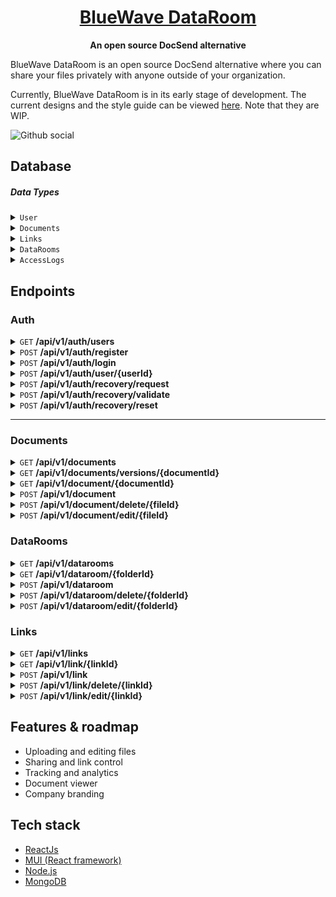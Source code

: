 <h1 align="center"><a href="https://bluewavelabs.ca" target="_blank">BlueWave DataRoom</a></h1>

<p align="center"><strong>An open source DocSend alternative</strong></p>

BlueWave DataRoom is an open source DocSend alternative where you can share your files privately with anyone outside of your organization. 

Currently, BlueWave DataRoom is in its early stage of development. The current designs and the style guide can be viewed [here](https://www.figma.com/design/GLFfhwOQeHmbcflgCTuMKA/File-Server?node-id=0-1&t=be2sQyhaO4ylDg6z-1). Note that they are WIP.

![Github social](https://github.com/user-attachments/assets/061eaa7d-0d56-4a32-8553-bbfb7fd9e0e3)

## Database


##### Data Types

<details>
<summary><code>User</code></summary>

| **Name**       | **Type**  | **Notes**                                                   |
| -------------- | --------- | ----------------------------------------------------------- |
| `userId`       | `string`  | **Primary Key**. Unique ID for each user                    |
| `firstName`    | `string`  | First name                                                  |
| `lastName`     | `string`  | Last name                                                   |
| `email`        | `string`  | **Unique**. User's email                                    |
| `profilePicUrl`| `string`  | URL to User's picture                                       |
| `isActive`     | `boolean` | Default: `true`                                             |
| `isVerified`   | `boolean` | Default: `false`                                            |
| `lastLogin`    | `Date`    | Timestamp of the last login                                 |
| `createdAt`    | `Date`    | **Not Null**. Timestamp when the user was created           |
| `updatedAt`    | `Date`    | **Not Null**. Timestamp when the user was last updated      |

</details>

<details>
<summary><code>Documents</code></summary>

| **Name**          | **Type**  | **Notes**                                                   |
| ----------------- | --------- | ----------------------------------------------------------- |
| `fileId`          | `string`  | **Primary Key**. Unique ID identifying the file             |
| `parentFileId`    | `string`  | **Foreign Key**. References `Documents.fileId`              |
| `fileName`        | `string`  | Name of the file                                            |
| `type`            | `string`  | File type / extension                                       |
| `fileDirectory`   | `string`  | Directory where the file is located                         |
| `fileSize`        | `int`     | Size of the file in bytes                                   |
| `mimeType`        | `string`  | MIME type of the file                                       |
| `createdBy`       | `string`  | **Foreign Key**. References `User.userId`                   |
| `createdAt`       | `Date`    | **Not Null**. Creation time                                 |
| `updatedAt`       | `Date`    | **Not Null**. Last update time                              |
| `updatedBy`       | `string`  | **Foreign Key**. References `User.userId`                   |
| `totalViews`      | `int`     | Total number of times the file was viewed                   |
| `uniqueViews`     | `int`     | Number of unique viewers of the file                        |

</details>

<details>
<summary><code>Links</code></summary>

| **Name**          | **Type**  | **Notes**                                                           |
| ----------------- | --------- | ------------------------------------------------------------------- |
| `linkId`          | `string`  | **Primary Key**. Unique ID for the link                             |
| `fileId`          | `string`  | **Foreign Key**. References `Documents.fileId`                      |
| `linkName`        | `string`  | Name of the link                                                    |
| `linkUrl`         | `string`  | URL of the link                                                     |
| `isPublic`        | `boolean` | Indicates if the link is public                                     |
| `emailRequired`   | `boolean` | Indicates if an email is required for download                      |
| `passwordRequired`| `boolean` | Indicates if a password is required to view and download the file   |
| `linkPassword`    | `string`  | Password reqired to view and download the file                      |
| `linkUrl`         | `string`  | URL of the link                                                     |
| `canExpire`       | `boolean` | Indicates if the link can expire                                    |
| `expirationTime`  | `Date`    | Expiration date of the link (nullable)                              |
| `updatedAt`       | `Date`    | **Not Null**. Last update time                                      |
| `createdAt`       | `Date`    | **Not Null**. Creation time                                         |
| `createdBy`       | `string`  | **Foreign Key**. References `User.userId`                           |

</details>

<details>
<summary><code>DataRooms</code></summary>

| **Name**          | **Type**  | **Notes**                                                   |
| ----------------- | --------- | ----------------------------------------------------------- |
| `folderId`        | `string`  | **Primary Key**. Unique ID for the folder                   |
| `folderName`      | `string`  | Name of the folder                                          |
| `folderLocation`  | `string`  | Location of the folder                                      |
| `updatedAt`       | `Date`    | **Not Null**. Last update time                              |
| `updatedBy`       | `string`  | **Foreign Key**. References `User.userId`                   |
| `createdAt`       | `Date`    | **Not Null**. Creation time                                 |
| `createdBy`       | `string`  | **Foreign Key**. References `User.userId`                   |

</details>

<details>
<summary><code>AccessLogs</code></summary>

| **Name**          | **Type**  | **Notes**                                                   |
| ----------------- | --------- | ----------------------------------------------------------- |
| `logId`           | `string`  | **Primary Key**. Unique ID for each access log              |
| `linkId`          | `string`  | **Foreign Key**. ID of the link accessed                    |
| `userId`          | `string`  | **Foreign Key**. ID of the user who accessed the link       |
| `accessTime`      | `Date`    | **Not Null**. Timestamp when the link was accessed          |
| `ipAddress`       | `string`  | IP address of the user who accessed the link                |

</details>

## Endpoints

### Auth

<details>
<summary id='#get-all-users-id'><code>GET</code> <b>/api/v1/auth/users</b></summary>

###### Method/Headers

> | Method/Headers | Value            |
> | -------------- | ---------------- |
> | Method         | GET              |
> | content-type   | application/json |

###### Response Payload

> | Type          | Notes                                 |
> | ------------- | ------------------------------------- |
> | `Array<User>` | Returns an array containing all users |

</details>

<details>
<summary id='post-register'><code>POST</code> <b>/api/v1/auth/register</b></summary>

##### Method/Headers

> | Method/Headers | Value               |
> | -------------- | ------------------- |
> | Method         | POST                |
> | content-type   | multipart/form-data |

##### Form

> | Name      | Type            | Notes                                           |
> | --------- | --------------- | ----------------------------------------------- |
> | firstName | `string`        |                                                 |
> | lastName  | `string`        |                                                 |
> | email     | `string`        | Valid email address                             |
> | password  | `string`        | Min 8 chars, One Upper, one number, one special |
> | role      | `Array<string>` | Array of user roles                             |

##### Response Payload

> | Type | Notes          |
> | ---- | -------------- |
> | User | User data      |
> | JWT  | JSON web token |

</details>

<details>
<summary id='post-login'><code>POST</code> <b>/api/v1/auth/login</b></summary>

##### Method/Headers

> | Method/Headers | Value            |
> | -------------- | ---------------- |
> | Method         | POST             |
> | content-type   | application/json |

##### Body

> | Name     | Type     | Notes               |
> | -------- | -------- | ------------------- |
> | email    | `string` | Valid email address |
> | password | `string` |                     |

##### Response Payload

> | Type | Notes          |
> | ---- | -------------- |
> | User | User data      |
> | JWT  | JSON web token |

</details>

<details>
<summary id='post-auth-user-edit-id'><code>POST</code> <b>/api/v1/auth/user/{userId}</b></summary>

###### Method/Headers

> | Method/Headers | Value               |
> | -------------- | ------------------- |
> | Method         | POST                |
> | content-type   | multipart/form-data |

##### Form

> | Name        | Type     | Notes                       |
> | ----------- | -------- | --------------------------- |
> | firstName   | `string` | Optional                    |
> | lastName    | `string` | Optional                    |
> | profileIame | `file`   | Optional                    |
> | password    | `string` | Required to change password |
> | newPassword | `string` | Required to change password |

###### Response Payload

> | Type   | Notes                    |
> | ------ | ------------------------ |
> | `User` | Returns the updated user |

</details>

<details>
<summary id='post-auth-recovery-request-id'><code>POST</code> <b>/api/v1/auth/recovery/request</b></summary>

###### Method/Headers

> | Method/Headers | Value            |
> | -------------- | ---------------- |
> | Method         | POST             |
> | content-type   | application/json |

##### Body

> | Name  | Type     | Notes        |
> | ----- | -------- | ------------ |
> | email | `string` | User's email |

###### Response Payload

> | Type            | Notes                                   |
> | --------------- | --------------------------------------- |
> | `RecoveryToken` | Returns a recovery token if email found |

</details>

<details>
<summary id='post-auth-recovery-validate-id'><code>POST</code> <b>/api/v1/auth/recovery/validate</b></summary>

###### Method/Headers

> | Method/Headers | Value            |
> | -------------- | ---------------- |
> | Method         | POST             |
> | content-type   | application/json |

##### Body

> | Name          | Type     | Notes                               |
> | ------------- | -------- | ----------------------------------- |
> | recoveryToken | `string` | Token issued in `/recovery/request` |

###### Response Payload

> | Type            | Notes                      |
> | --------------- | -------------------------- |
> | `RecoveryToken` | Returns the recovery token |

</details>

<details>
<summary id='post-auth-recovery-reset-id'><code>POST</code> <b>/api/v1/auth/recovery/reset</b></summary>

###### Method/Headers

> | Method/Headers | Value            |
> | -------------- | ---------------- |
> | Method         | POST             |
> | content-type   | application/json |

##### Body

> | Name          | Type     | Notes                                         |
> | ------------- | -------- | --------------------------------------------- |
> | recoveryToken | `string` | Token issued returned by `/recovery/validate` |
> | password      | `string` | User's new password`                          |

###### Response Payload

> | Type   | Notes                    |
> | ------ | ------------------------ |
> | `User` | Returns the updated user |

</details>

---

### Documents

<details>
<summary id='get-documents'><code>GET</code> <b>/api/v1/documents</b></summary>

##### Method/Headers

> | Method/Headers | Value            |
> | -------------- | ---------------- |
> | Method         | GET              |
> | content-type   | application/json |

##### Response Payload

> | Type               | Notes                                     |
> | ------------------ | ----------------------------------------- |
> | `Array<Document>`  | Array of all latest versions of documents |

</details>

<details>
<summary id='get-documents'><code>GET</code> <b>/api/v1/documents/versions/{documentId}</b></summary>

##### Method/Headers

> | Method/Headers | Value            |
> | -------------- | ---------------- |
> | Method         | GET              |
> | content-type   | application/json |

##### Response Payload

> | Type               | Notes                                                   |
> | ------------------ | ------------------------------------------------------- |
> | `Array<Document>`  | Array of all documents versions for the parent document |

</details>

<details>
<summary id='get-document'><code>GET</code> <b>/api/v1/document/{documentId}</b></summary>

##### Method/Headers

> | Method/Headers | Value            |
> | -------------- | ---------------- |
> | Method         | GET              |
> | content-type   | application/json |

##### Response Payload

> | Type               | Notes                                                               |
> | ------------------ | ------------------------------------------------------------------- |
> | `Document`         | Document with the id in the request parameter                       |

</details>

<details>
<summary id='post-document'><code>POST</code> <b>/api/v1/document</b></summary>

###### Method/Headers

> | Method/Headers | Value               |
> | -------------- | ------------------- |
> | Method         | POST                |
> | content-type   | multipart/form-data |

##### Body
> | Name              | Type      | Notes                                  | Accepted Values                         |
> | ----------------- | --------- | -------------------------------------- | --------------------------------------- |
> | `fileData`        | `string`  | The file to be uploaded                |                                         |
> | `fileName`        | `string`  | Name of the file                       |                                         |
> | `type`            | `string`  | File type / extension                  |                                         |
> | `fileDirectory`   | `string`  | Directory where the file should go     |                                         |
> | `fileSize`        | `int`     | Size of the file in bytes              |                                         |
> | `mimeType`        | `string`  | MIME type of the file                  |                                         |
> | `userId`          | `string`  | UserId of current user                 |                                         |

###### Response Payload

> | Type      | Notes                             |
> | --------- | --------------------------------- |
> | `Document` | Returns newly created `Document` |

</details>

<details>
<summary id='post-document-del-id'><code>POST</code> <b>/api/v1/document/delete/{fileId}</b></summary>

###### Method/Headers

> | Method/Headers | Value               |
> | -------------- | ------------------- |
> | Method         | POST                |
> | content-type   | application/json    |

###### Response Payload

> | Type      | Notes                             |
> | --------- | --------------------------------- |
> | `None`    | No payload returned               |

</details>

<details>
<summary id='post-document-edit-id'><code>POST</code> <b>/api/v1/document/edit/{fileId}</b></summary>

###### Method/Headers

> | Method/Headers | Value               |
> | -------------- | ------------------- |
> | Method         | POST                |
> | content-type   | multipart/form-data |

##### Body
> | Name              | Type      | Notes                                  | Accepted Values                         |
> | ----------------- | --------- | -------------------------------------- | --------------------------------------- |
> | `fileData`        | `string`  | The file to be uploaded                |                                         |
> | `fileName`        | `string`  | Name of the file                       |                                         |
> | `type`            | `string`  | File type / extension                  |                                         |
> | `fileDirectory`   | `string`  | Directory where the file should go     |                                         |
> | `fileSize`        | `int`     | Size of the file in bytes              |                                         |
> | `mimeType`        | `string`  | MIME type of the file                  |                                         |
> | `userId`          | `string`  | UserId of current user                 |                                         |

###### Response Payload

> | Type      | Notes                             |
> | --------- | --------------------------------- |
> | `Document` | Returns updated `Document`       |

</details>

### DataRooms

<details>
<summary id='get-datarooms'><code>GET</code> <b>/api/v1/datarooms</b></summary>

##### Method/Headers

> | Method/Headers | Value            |
> | -------------- | ---------------- |
> | Method         | GET              |
> | content-type   | application/json |

##### Response Payload

> | Type               | Notes                  |
> | ------------------ | ---------------------- |
> | `Array<DataRoom>`  | Array of all datarooms |

</details>

<details>
<summary id='get-dataroom'><code>GET</code> <b>/api/v1/dataroom/{folderId}</b></summary>

##### Method/Headers

> | Method/Headers | Value            |
> | -------------- | ---------------- |
> | Method         | GET              |
> | content-type   | application/json |

##### Response Payload

> | Type               | Notes                                                |
> | ------------------ | ---------------------------------------------------- |
> | `DataRoom`         | Single dataroom with the id in the request parameter |

</details>

<details>
<summary id='post-dataroom'><code>POST</code> <b>/api/v1/dataroom</b></summary>

###### Method/Headers

> | Method/Headers | Value               |
> | -------------- | ------------------- |
> | Method         | POST                |
> | content-type   | application/json    |

##### Body
> | Name              | Type      | Notes                       | Accepted Values                         |
> | ----------------- | --------- | --------------------------- | --------------------------------------- |
> | `folderName`      | `string`  | Name of the file            |                                         |
> | `folderLocation`  | `string`  | File type / extension       |                                         |
> | `userId`          | `string`  | UserId of current user      |                                         |

###### Response Payload

> | Type      | Notes                             |
> | --------- | --------------------------------- |
> | `DataRoom` | Returns newly created `DataRoom` |

</details>

<details>
<summary id='post-dataroom-del-id'><code>POST</code> <b>/api/v1/dataroom/delete/{folderId}</b></summary>

###### Method/Headers

> | Method/Headers | Value               |
> | -------------- | ------------------- |
> | Method         | POST                |
> | content-type   | application/json    |

###### Response Payload

> | Type      | Notes                             |
> | --------- | --------------------------------- |
> | `None`    | No payload returned               |

</details>

<details>
<summary id='post-document-edit-id'><code>POST</code> <b>/api/v1/dataroom/edit/{folderId}</b></summary>

###### Method/Headers

> | Method/Headers | Value               |
> | -------------- | ------------------- |
> | Method         | POST                |
> | content-type   | application/json    |

##### Body
> | Name              | Type      | Notes                       | Accepted Values                         |
> | ----------------- | --------- | --------------------------- | --------------------------------------- |
> | `folderName`      | `string`  | Name of the file            |                                         |
> | `folderLocation`  | `string`  | File type / extension       |                                         |
> | `userId`          | `string`  | UserId of current user      |                                         |

###### Response Payload

> | Type      | Notes                             |
> | --------- | --------------------------------- |
> | `DataRoom` | Returns updated  `DataRoom`      |

</details>

### Links

<details>
<summary id='get-links'><code>GET</code> <b>/api/v1/links</b></summary>

##### Method/Headers

> | Method/Headers | Value            |
> | -------------- | ---------------- |
> | Method         | GET              |
> | content-type   | application/json |

##### Response Payload

> | Type               | Notes                  |
> | ------------------ | ---------------------- |
> | `Array<Links>`     | Array of all links     |

</details>

<details>
<summary id='get-link'><code>GET</code> <b>/api/v1/link/{linkId}</b></summary>

##### Method/Headers

> | Method/Headers | Value            |
> | -------------- | ---------------- |
> | Method         | GET              |
> | content-type   | application/json |

##### Response Payload

> | Type               | Notes                                                |
> | ------------------ | ---------------------------------------------------- |
> | `Link`             | Singe Link with the id in the request parameter      |

</details>

<details>
<summary id='post-link'><code>POST</code> <b>/api/v1/link</b></summary>

###### Method/Headers

> | Method/Headers | Value               |
> | -------------- | ------------------- |
> | Method         | POST                |
> | content-type   | application/json    |

##### Body
> | Name              | Type      | Notes                                            | Accepted Values                         |
> | ----------------- | --------- | ------------------------------------------------ | --------------------------------------- |
> | `fileId`          | `string`  | The fileId of the file the link is generated for |                                         |
> | `linkName`        | `string`  | Name of the link                                 |                                         |
> | `isPublic`        | `boolean` | Indicates if the link is public                  |                                         |
> | `emailRequired`   | `boolean` | Indicates if email is required to download       |                                         |
> | `passwordRequired`| `boolean` | Indicates if password is required to download    |                                         |
> | `linkPassword`    | `string`  | Password required to download                    |                                         |
> | `canExpire`       | `boolean` | Indicates if the link can expire                 |                                         |
> | `expirationTime`  | `Date`    | Date in which the link expires                   |                                         |

###### Response Payload

> | Type      | Notes                             |
> | --------- | --------------------------------- |
> | `Link`    | Returns newly created `Link`       |

</details>

<details>
<summary id='post-link-del-id'><code>POST</code> <b>/api/v1/link/delete/{linkId}</b></summary>

###### Method/Headers

> | Method/Headers | Value               |
> | -------------- | ------------------- |
> | Method         | POST                |
> | content-type   | application/json    |

###### Response Payload

> | Type      | Notes                             |
> | --------- | --------------------------------- |
> | `None`    | No payload returned               |

</details>

<details>
<summary id='post-link-edit-id'><code>POST</code> <b>/api/v1/link/edit/{linkId}</b></summary>

###### Method/Headers

> | Method/Headers | Value               |
> | -------------- | ------------------- |
> | Method         | POST                |
> | content-type   | application/json    |

##### Body
> | Name              | Type      | Notes                                            | Accepted Values                         |
> | ----------------- | --------- | ------------------------------------------------ | --------------------------------------- |
> | `linkName`        | `string`  | Name of the link                                 |                                         |
> | `isPublic`        | `boolean` | Indicates if the link is public                  |                                         |
> | `emailRequired`   | `boolean` | Indicates if email is required to download       |                                         |
> | `passwordRequired`| `boolean` | Indicates if password is required to download    |                                         |
> | `linkPassword`    | `string`  | Password required to download                    |                                         |
> | `canExpire`       | `boolean` | Indicates if the link can expire                 |                                         |
> | `expirationTime`  | `Date`    | Date in which the link expires                   |                                         |

###### Response Payload

> | Type      | Notes                             |
> | --------- | --------------------------------- |
> | `Link`    | Returns updated `Link`            |

</details>

## Features & roadmap

* Uploading and editing files
* Sharing and link control
* Tracking and analytics
* Document viewer
* Company branding

## Tech stack

* [ReactJs](https://react.dev/)
* [MUI (React framework)](https://mui.com/)
* [Node.js](https://nodejs.org/en)
* [MongoDB](https://mongodb.com)
